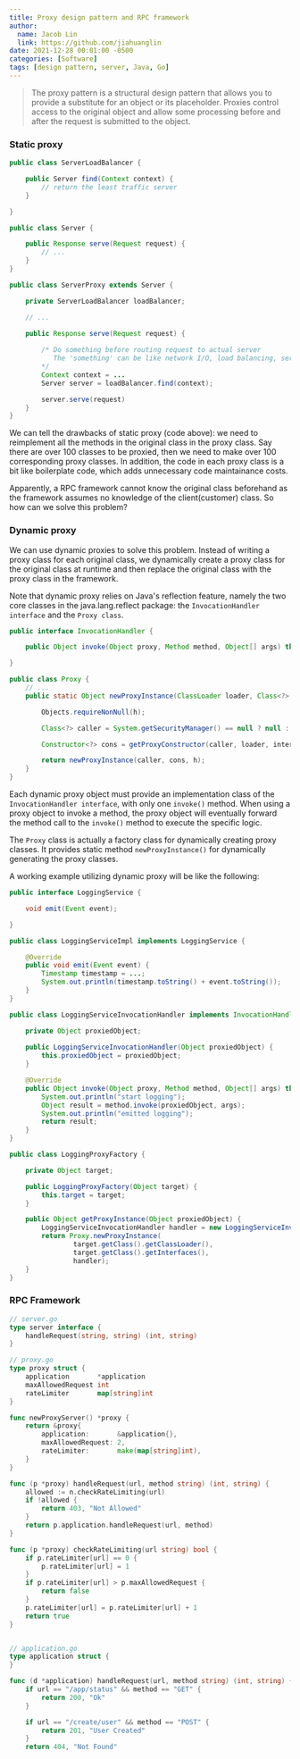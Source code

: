 ```yaml
---
title: Proxy design pattern and RPC framework
author:
  name: Jacob Lin
  link: https://github.com/jiahuanglin
date: 2021-12-28 00:01:00 -0500
categories: [Software]
tags: [design pattern, server, Java, Go]
---
```


> The proxy pattern is a structural design pattern that allows you to provide a substitute for an object or its placeholder. Proxies control access to the original object and allow some processing before and after the request is submitted to the object.

### Static proxy
```java
public class ServerLoadBalancer {

    public Server find(Context context) {
        // return the least traffic server
    }

}

public class Server {

    public Response serve(Request request) {
        // ...
    }
}

public class ServerProxy extends Server {

    private ServerLoadBalancer loadBalancer;

    // ...
    
    public Response serve(Request request) {

        /* Do something before routing request to actual server
           The 'something' can be like network I/O, load balancing, service discovery etc.
        */
        Context context = ...
        Server server = loadBalancer.find(context);

        server.serve(request)
    }
}
```
We can tell the drawbacks of static proxy (code above): we need to reimplement all the methods in the original class in the proxy class. Say there are over 100 classes to be proxied, then we need to make over 100 corresponding proxy classes. In addition, the code in each proxy class is a bit like boilerplate code, which adds unnecessary code maintainance costs.

Apparently, a RPC framework cannot know the original class beforehand as the framework assumes no knowledge of the client(customer) class. So how can we solve this problem?

### Dynamic proxy
We can use dynamic proxies to solve this problem. Instead of writing a proxy class for each original class, we dynamically create a proxy class for the original class at runtime and then replace the original class with the proxy class in the framework.

Note that dynamic proxy relies on Java's reflection feature, namely the two core classes in the java.lang.reflect package: the `InvocationHandler interface` and the `Proxy class`.

```java
public interface InvocationHandler {

    public Object invoke(Object proxy, Method method, Object[] args) throws Throwable;

}

public class Proxy {
    // ...
    public static Object newProxyInstance(ClassLoader loader, Class<?>[] interfaces, InvocationHandler h) {

        Objects.requireNonNull(h);

        Class<?> caller = System.getSecurityManager() == null ? null : Reflection.getCallerClass();

        Constructor<?> cons = getProxyConstructor(caller, loader, interfaces);

        return newProxyInstance(caller, cons, h);
    }
}
```

Each dynamic proxy object must provide an implementation class of the `InvocationHandler interface`, with only one `invoke()` method. When using a proxy object to invoke a method, the proxy object will eventually forward the method call to the `invoke()` method to execute the specific logic.

The `Proxy` class is actually a factory class for dynamically creating proxy classes. It provides static method `newProxyInstance()` for dynamically generating the proxy classes.

A working example utilizing dynamic proxy will be like the following:
```java
public interface LoggingService {

    void emit(Event event);

}

public class LoggingServiceImpl implements LoggingService {

    @Override
    public void emit(Event event) {
        Timestamp timestamp = ...;
        System.out.println(timestamp.toString() + event.toString());
    }
}

public class LoggingServiceInvocationHandler implements InvocationHandler {

    private Object proxiedObject; 
    
    public LoggingServiceInvocationHandler(Object proxiedObject) { 
        this.proxiedObject = proxiedObject; 
    }

    @Override
    public Object invoke(Object proxy, Method method, Object[] args) throws Throwable {
        System.out.println("start logging");
        Object result = method.invoke(proxiedObject, args); 
        System.out.println("emitted logging");
        return result;
    }
}

public class LoggingProxyFactory {

    private Object target;

    public LoggingProxyFactory(Object target) {
        this.target = target;
    }

    public Object getProxyInstance(Object proxiedObject) {
        LoggingServiceInvocationHandler handler = new LoggingServiceInvocationHandler(proxiedObject);
        return Proxy.newProxyInstance(
                target.getClass().getClassLoader(),
                target.getClass().getInterfaces(),
                handler);
    }
}
```

### RPC Framework


```go
// server.go
type server interface {
    handleRequest(string, string) (int, string)
}

// proxy.go
type proxy struct {
    application       *application
    maxAllowedRequest int
    rateLimiter       map[string]int
}

func newProxyServer() *proxy {
    return &proxy{
        application:       &application{},
        maxAllowedRequest: 2,
        rateLimiter:       make(map[string]int),
    }
}

func (p *proxy) handleRequest(url, method string) (int, string) {
    allowed := n.checkRateLimiting(url)
    if !allowed {
        return 403, "Not Allowed"
    }
    return p.application.handleRequest(url, method)
}

func (p *proxy) checkRateLimiting(url string) bool {
    if p.rateLimiter[url] == 0 {
        p.rateLimiter[url] = 1
    }
    if p.rateLimiter[url] > p.maxAllowedRequest {
        return false
    }
    p.rateLimiter[url] = p.rateLimiter[url] + 1
    return true
}


// application.go
type application struct {
}

func (d *application) handleRequest(url, method string) (int, string) {
    if url == "/app/status" && method == "GET" {
        return 200, "Ok"
    }

    if url == "/create/user" && method == "POST" {
        return 201, "User Created"
    }
    return 404, "Not Found"
```